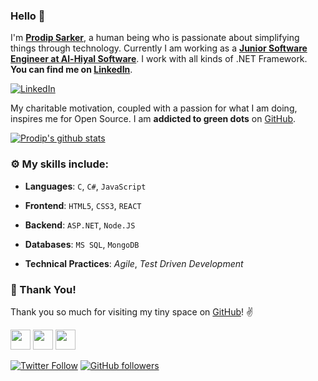 ### Hello :wave:

I'm **[Prodip Sarker](https://www.linkedin.com/in/prodip2416/)**, a human being who is passionate about simplifying things through technology.
Currently I am working as a **[Junior Software Engineer at Al-Hiyal Software](http://www.alhiyal.com/)**. I work with all kinds of .NET Framework. **You can find me on [LinkedIn](https://www.linkedin.com/in/prodip2416/)**.

 [![LinkedIn](https://img.shields.io/static/v1.svg?label=LinkedIn&message=@prodip2416&logo=linkedin&style=flat&color=blue)](https://www.linkedin.com/in/prodip2416/)

My charitable motivation, coupled with a passion for what I am doing, inspires me for Open Source. 
I am **addicted to green dots** on [GitHub](https://github.com/Prodip2416?tab=repositories).

[![Prodip's github stats](https://github-readme-stats.vercel.app/api?username=prodip2416&show_icons=true)](https://github.com/Prodip2416)

### :gear: My skills include:

- **Languages**: `C`, `C#`, `JavaScript`

- **Frontend**: `HTML5`, `CSS3`, `REACT`

- **Backend**: `ASP.NET`, `Node.JS`

- **Databases**: `MS SQL`, `MongoDB`

- **Technical Practices**: *Agile*, *Test Driven Development*
		

### :hugs: Thank You!

Thank you so much for visiting my tiny space on [GitHub](https://github.com/Prodip2416)! :v:

<a href="https://twitter.com/Prodip_diu" target="_blank"><img src="https://raw.githubusercontent.com/Prodip_diu/Water-Monitoring-System/master/assets/twitter.png" width="32px" height="32px"></a> <a href="https://www.facebook.com/aushomapto.prodip"><img src="https://raw.githubusercontent.com/aushomapto.prodip/Water-Monitoring-System/master/assets/facebook.png" width="32px" height="32px"></a> <a href="https://www.linkedin.com/in/prodip2416/"><img src="https://raw.githubusercontent.com/prodip2416/Water-Monitoring-System/master/assets/linkedin.png" width="32px" height="32px"></a>


<!-- ----
```javascript

if (_.isAwesome(thisRepo)) {
  thisRepo.star(); // thanks in advance :p
}

```
---- -->

[![Twitter Follow](https://img.shields.io/twitter/follow/Prodip_diu?style=social)](https://twitter.com/Prodip_diu) [![GitHub followers](https://img.shields.io/github/followers/prodip2416.svg?label=Follow%20@prodip2416&style=social)](https://github.com/Prodip2416)


